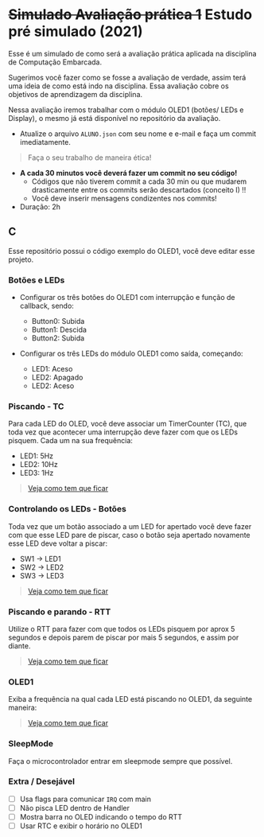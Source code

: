 # ~~Simulado Avaliação prática 1~~ Estudo pré simulado (2021)

Esse é um simulado de como será a avaliação prática aplicada na disciplina de Computação Embarcada. 

Sugerimos você fazer como se fosse a avaliação de verdade, assim terá uma ideia de como está indo na disciplina. Essa avaliação cobre os objetivos de aprendizagem da disciplina.

Nessa avaliação iremos trabalhar com o módulo OLED1 (botões/ LEDs e Display), o mesmo já está disponível no repositório da avaliação. 

- Atualize o arquivo `ALUNO.json` com seu nome e e-mail e faça um commit imediatamente.

>  Faça o seu trabalho de maneira ética!

- **A cada 30 minutos você deverá fazer um commit no seu código!**
    - Códigos que não tiverem commit a cada 30 min ou que mudarem drasticamente entre os commits serão descartados (conceito I) !!
    - Você deve inserir mensagens condizentes nos commits!
- Duração: 2h

## C

Esse repositório possui o código exemplo do OLED1, você deve editar esse projeto.

### Botões e LEDs

- Configurar os três botões do OLED1 com interrupção e função de callback, sendo:
    - Button0: Subida 
    - Button1: Descida
    - Button2: Subida
    
- Configurar os três LEDs do módulo OLED1 como saída, começando:
    - LED1: Aceso
    - LED2: Apagado
    - LED2: Aceso

### Piscando - TC

Para cada LED do OLED, você deve associar um TimerCounter (TC), que toda vez que acontecer uma interrupção deve fazer com que os LEDs pisquem. Cada um na sua frequência:

- LED1: 5Hz
- LED2: 10Hz
- LED3: 1Hz

> [Veja como tem que ficar](https://www.dropbox.com/s/rmji5q8ylt88qn6/1a.mp4?dl=0)

### Controlando os LEDs - Botões

Toda vez que um botão associado a um LED for apertado você deve fazer com que esse LED pare de piscar, caso o botão seja apertado novamente esse LED deve voltar a piscar:

- SW1 -> LED1
- SW2 -> LED2
- SW3 -> LED3

> [Veja como tem que ficar](https://www.dropbox.com/s/syb9qor473dk7nw/2a.mp4?dl=0)

### Piscando e parando - RTT

Utilize o RTT para fazer com que todos os LEDs pisquem por aprox 5 segundos e depois parem de piscar por mais 5 segundos, e assim por diante.

> [Veja como tem que ficar](https://www.dropbox.com/s/2cv83pnpr23xh2y/3a.mp4?dl=0)

### OLED1

Exiba a frequência na qual cada LED está piscando no OLED1, da seguinte maneira:

> [Veja como tem que ficar](https://www.dropbox.com/s/b0q6usnyt799i00/4a.mp4?dl=0)

### SleepMode

Faça o microcontrolador entrar em sleepmode sempre que possível.
 
### Extra / Desejável

- [ ] Usa flags para comunicar `IRQ` com main
- [ ] Não pisca LED dentro de Handler
- [ ] Mostra barra no OLED indicando o tempo do RTT
- [ ] Usar RTC e exibir o horário no OLED1